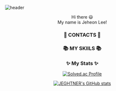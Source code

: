 ![header](https://capsule-render.vercel.app/api?type=waving&color=auto&height=220&section=header&text=Hello%20World!&fontSize=60&animation=fadeIn&fontAlignY=38&desc=I'm%20Jeheon%20Lee!&descAlignY=58&descAlign=60)
<div align=center> Hi there 😃 </div>
<div align=center> My name is Jeheon Lee!  </div>

### <div align=center> 🌈 CONTACTS 🌈 </div>

<div align=center> 
</div>

### <div align=center> 📚 MY SKIILS 📚 </div>

<div align=center> 
</div>

<div align=center>

### ✨ My Stats ✨

[![Solved.ac Profile](http://mazassumnida.wtf/api/v2/generate_badge?boj=jeheon0717)](https://solved.ac/jeheon0717)
  
[![JEGHTNER's GitHub stats](https://github-readme-stats.vercel.app/api?username=JEGHTNER)](https://github.com/anuraghazra/github-readme-stats)
